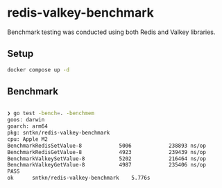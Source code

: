 # redis-valkey-benchmark

Benchmark testing was conducted using both Redis and Valkey libraries.

## Setup

```bash
docker compose up -d
```

## Benchmark

```bash

❯ go test -bench=. -benchmem
goos: darwin
goarch: arm64
pkg: sntkn/redis-valkey-benchmark
cpu: Apple M2
BenchmarkRedisSetValue-8            5006            238893 ns/op             279 B/op          9 allocs/op
BenchmarkRedisGetValue-8            4923            239439 ns/op             220 B/op          8 allocs/op
BenchmarkValkeySetValue-8           5202            216464 ns/op              24 B/op          1 allocs/op
BenchmarkValkeyGetValue-8           4987            235406 ns/op              16 B/op          1 allocs/op
PASS
ok      sntkn/redis-valkey-benchmark    5.776s
```
